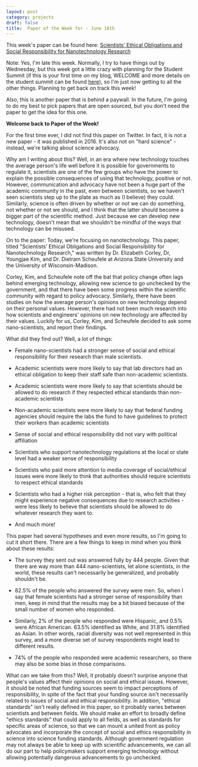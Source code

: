 ```yaml
---
layout: post
category: projects
draft: false
title:  Paper of the Week for - June 16th
---
```


This week's paper can be found here: [Scientists’ Ethical Obligations and Social Responsibility for Nanotechnology Research](https://asu.pure.elsevier.com/en/publications/scientists-ethical-obligations-and-social-responsibility-for-nano-2)

Note: Yes, I'm late this week. Normally, I try to have things out by Wednesday, but this week got a little crazy with planning for the Student Summit (if this is your first time on my blog, WELCOME and more details on the student summit can be found [here](https://harrodjordan.github.io/posts/ScienceYouthSummit)), so I'm just now getting to all the other things. Planning to get back on track this week! 

Also, this is another paper that is behind a paywall. In the future, I'm going to do my best to pick papers that are open sourced, but you don't need the paper to get the idea for this one. 

**Welcome back to Paper of the Week!** 

For the first time ever, I did not find this paper on Twitter. In fact, it is not a new paper - it was published in 2016. It's also not on "hard science" - instead, we're talking about science advocacy. 

Why am I writing about this? Well, in an era where new technology touches the average person's life well before it is possible for governments to regulate it, scientists are one of the few groups who have the power to explain the possible consequences of using that technology, positive or not. However, communication and advocacy have not been a huge part of the academic community in the past, even between scientists, so we haven't seen scientists step up to the plate as much as (I believe) they could. Similarly, science is often driven by whether or not we can do something, not whether or not we should, and I think that the latter should become a bigger part of the scientific method. Just because we can develop new technology, doesn't mean that we shouldn't be mindful of the ways that technology can be misused. 

On to the paper: Today, we're focusing on nanotechnology. This paper, titled "Scientists’ Ethical Obligations and Social Responsibility for Nanotechnology Research," was written by Dr. Elizabeth Corley, Dr, Youngjae Kim, and Dr. Dietram Scheufele at Arizona State University and the University of Wisconsin-Madison. 

Corley, Kim, and Scheufele note off the bat that policy change often lags behind emerging technology, allowing new science to go unchecked by the government, and that there have been some progress within the scientific community with regard to policy advocacy. Similarly, there have been studies on how the average person's opinions on new technology depend on their personal values. However, there had not been much research into how scientists and engineers' opinions on new technology are affected by their values. Luckily for us, Corley, Kim, and Scheufele decided to ask some nano-scientists, and report their findings. 

What did they find out? Well, a lot of things: 

* Female nano-scientists had a stronger sense of social and ethical responsibility for their research than male scientists. 

* Academic scientists were more likely to say that lab directors had an ethical obligation to keep their staff safe than non-academic scientists. 

*  Academic scientists were more likely to say that scientists should be allowed to do research if they respected ethical standards than non-academic scientists

* Non-academic scientists were more likely to say that federal funding agencies should require the labs the fund to have guidelines to protect their workers than academic scientists

* Sense of social and ethical responsibility did not vary with political affiliation 

* Scientists who support nanotechnology regulations at the local or state level had a weaker sense of responsibility 

* Scientists who paid more attention to media coverage of social/ethical issues were more likely to think that authorities should require scientists to respect ethical standards

*  Scientists who had a higher risk perception - that is, who felt that they might experience negative consequences due to research activities - were less likely to believe that scientists should be allowed to do whatever research they want to. 

* And much more! 

This paper had several hypotheses and even more results, so I'm going to cut it short there. There are a few things to keep in mind when you think about these results: 

* The survey they sent out was answered fully by 444 people. Given that there are way more than 444 nano-scientists, let alone scientists, in the world, these results can't necessarily be generalized, and probably shouldn't be.

* 82.5% of the people who answered the survey were men. So, when I say that female scientists had a stronger sense of responsibility than men, keep in mind that the results may be a bit biased because of the small number of women who responded. 

* Similarly, 2% of the people who responded were Hispanic, and 0.5% were African American. 63.5% identified as White, and 31.8% identified as Asian. In other words, racial diversity was not well represented in this survey, and a more diverse set of survey respondents might lead to different results. 

* 74% of the people who responded were academic researchers, so there may also be some bias in those comparisons. 

What can we take from this? Well, it probably doesn't surprise anyone that people's values affect their opinions on social and ethical issues. However, it should be noted that funding sources seem to impact perceptions of responsibility, in spite of the fact that your funding source isn't necessarily related to issues of social and ethical responsibility. In addition, "ethical standards" isn't really defined in this paper, so it probably varies between scientists and between fields. We should make an effort to broadly define "ethics standards" that could apply to all fields, as well as standards for specific areas of science, so that we can mount a united front as policy advocates and incorporate the concept of social and ethics responsibility in science into science funding standards. Although government regulation may not always be able to keep up with scientific advancements, we can all do our part to help policymakers support emerging technology without allowing potentially dangerous advancements to go unchecked. 




